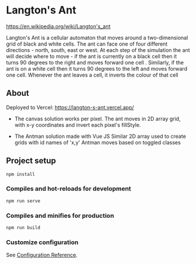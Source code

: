 # Langton's Ant

https://en.wikipedia.org/wiki/Langton's_ant

Langton's Ant is a cellular automaton that moves around a two-dimensional grid of black and white cells. The ant can face one of four different directions - north, south, east or west. At each step of the simulation the ant will decide where to move - if the ant is currently on a black cell then it turns 90 degrees to the right and moves forward one cell . Similarly, if the ant is on a white cell then it turns 90 degrees to the left and moves forward one cell. Whenever the ant leaves a cell, it inverts the colour of that cell

## About

Deployed to Vercel: https://langton-s-ant.vercel.app/

- The canvas solution works per pixel.
  The ant moves in 2D array grid, with x-y coordinates and invert each pixel's fillStyle.

- The Antman solution made with Vue JS
  Similar 2D array used to create grids with id names of 'x,y'
  Antman moves based on toggled classes

## Project setup

```
npm install
```

### Compiles and hot-reloads for development

```
npm run serve
```

### Compiles and minifies for production

```
npm run build
```

### Customize configuration

See [Configuration Reference](https://cli.vuejs.org/config/).
